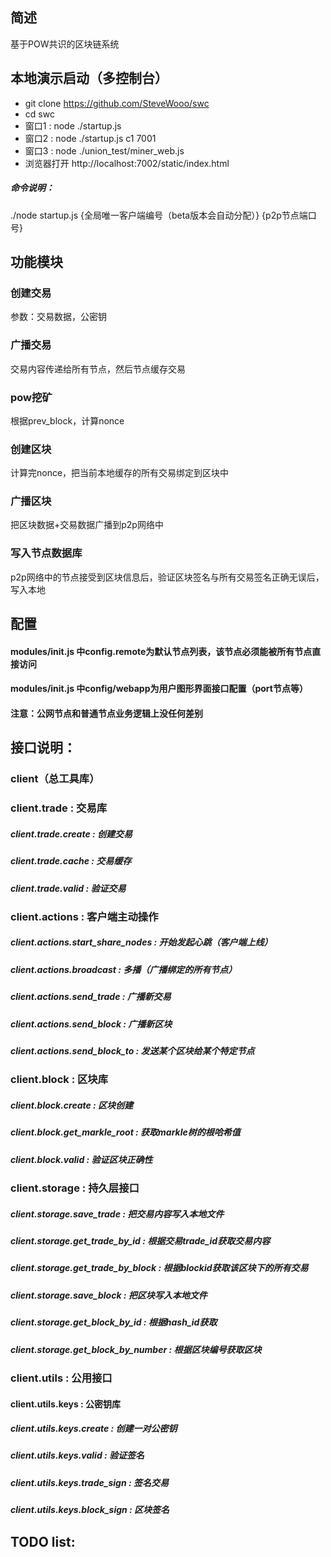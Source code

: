 ## 简述
基于POW共识的区块链系统

## 本地演示启动（多控制台）
* git clone https://github.com/SteveWooo/swc
* cd swc
* 窗口1 : node ./startup.js
* 窗口2 : node ./startup.js c1 7001
* 窗口3 : node ./union_test/miner_web.js 
* 浏览器打开 http://localhost:7002/static/index.html

##### 命令说明：
./node startup.js {全局唯一客户端编号（beta版本会自动分配）} {p2p节点端口号}

## 功能模块
### 创建交易
参数：交易数据，公密钥
### 广播交易
交易内容传递给所有节点，然后节点缓存交易
### pow挖矿
根据prev_block，计算nonce
### 创建区块
计算完nonce，把当前本地缓存的所有交易绑定到区块中
### 广播区块
把区块数据+交易数据广播到p2p网络中
### 写入节点数据库
p2p网络中的节点接受到区块信息后，验证区块签名与所有交易签名正确无误后，写入本地

## 配置
#### modules/init.js 中config.remote为默认节点列表，该节点必须能被所有节点直接访问
#### modules/init.js 中config/webapp为用户图形界面接口配置（port节点等）

#### 注意：公网节点和普通节点业务逻辑上没任何差别

## 接口说明：
### client（总工具库）
### client.trade : 交易库
##### client.trade.create : 创建交易
##### client.trade.cache : 交易缓存
##### client.trade.valid : 验证交易

### client.actions : 客户端主动操作
##### client.actions.start_share_nodes : 开始发起心跳（客户端上线）
##### client.actions.broadcast : 多播（广播绑定的所有节点）
##### client.actions.send_trade : 广播新交易
##### client.actions.send_block : 广播新区块
##### client.actions.send_block_to : 发送某个区块给某个特定节点

### client.block : 区块库
##### client.block.create : 区块创建
##### client.block.get_markle_root : 获取markle树的根哈希值
##### client.block.valid : 验证区块正确性

### client.storage : 持久层接口
##### client.storage.save_trade : 把交易内容写入本地文件
##### client.storage.get_trade_by_id : 根据交易trade_id获取交易内容
##### client.storage.get_trade_by_block : 根据blockid获取该区块下的所有交易
##### client.storage.save_block : 把区块写入本地文件
##### client.storage.get_block_by_id : 根据hash_id获取
##### client.storage.get_block_by_number : 根据区块编号获取区块

### client.utils : 公用接口
#### client.utils.keys : 公密钥库
##### client.utils.keys.create : 创建一对公密钥
##### client.utils.keys.valid : 验证签名
##### client.utils.keys.trade_sign : 签名交易
##### client.utils.keys.block_sign : 区块签名

## TODO list: